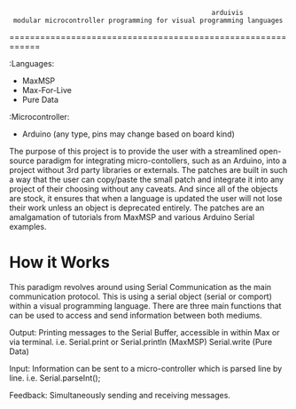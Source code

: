                                                        arduivis
     modular microcontroller programming for visual programming languages
============================================================

:Languages:
- MaxMSP
- Max-For-Live
- Pure Data

:Microcontroller:
- Arduino (any type, pins may change based on board kind)

The purpose of this project is to provide the user with a streamlined open-source paradigm for integrating micro-contollers, such as an Arduino, into a project without 3rd party libraries or externals. The patches are built in such a way that the user can copy/paste the small patch and integrate it into any project of their choosing without any caveats. And since all of the objects are stock, it ensures that when a language is updated the user will not lose their work unless an object is deprecated entirely. The patches are an amalgamation of tutorials from MaxMSP and various Arduino Serial examples.

 How it Works
============
This paradigm revolves around using Serial Communication as the main communication protocol. This is using a serial object (serial or comport) within a visual programming language. There are three main functions that can be used to access and send information between both mediums. 

Output: Printing messages to the Serial Buffer, accessible in within Max or via terminal.
	i.e. 
		Serial.print or Serial.println (MaxMSP)
		Serial.write 			(Pure Data)
	
Input: Information can be sent to a micro-controller which is parsed line by line.
	i.e.
		Serial.parseInt();

Feedback: Simultaneously sending and receiving messages.
